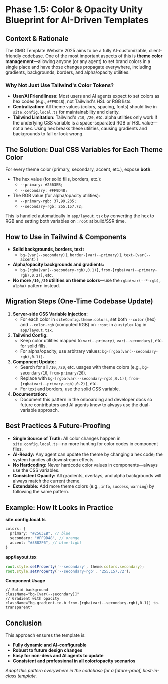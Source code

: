 # Phase 1.5: Color & Opacity Unity Blueprint for AI-Driven Templates

## Context & Rationale

The GMG Template Website 2025 aims to be a fully AI-customizable, client-friendly codebase. One of the most important aspects of this is **theme color management**—allowing anyone (or any agent) to set brand colors in a single place and have those changes propagate everywhere, including gradients, backgrounds, borders, and alpha/opacity utilities.

### Why Not Just Use Tailwind's Color Tokens?
- **User/AI Friendliness:** Most users and AI agents expect to set colors as hex codes (e.g., `#FF9D48`), not Tailwind's HSL or RGB lists.
- **Centralization:** All theme values (colors, spacing, fonts) should live in `site.config.local.ts` for maintainability and clarity.
- **Tailwind Limitation:** Tailwind's `/10`, `/20`, etc. alpha utilities only work if the underlying CSS variable is a space-separated RGB or HSL value—not a hex. Using hex breaks these utilities, causing gradients and backgrounds to fail or look wrong.

## The Solution: Dual CSS Variables for Each Theme Color

For every theme color (primary, secondary, accent, etc.), expose **both**:
- The hex value (for solid fills, borders, etc.):
  - `--primary: #2563EB;`
  - `--secondary: #FF9D48;`
- The RGB value (for alpha/opacity utilities):
  - `--primary-rgb: 37,99,235;`
  - `--secondary-rgb: 255,157,72;`

This is handled automatically in `app/layout.tsx` by converting the hex to RGB and setting both variables on `:root` at build/SSR time.

## How to Use in Tailwind & Components

- **Solid backgrounds, borders, text:**
  - `bg-[var(--secondary)]`, `border-[var(--primary)]`, `text-[var(--accent)]`
- **Alpha/opacity backgrounds and gradients:**
  - `bg-[rgba(var(--secondary-rgb),0.1)]`, `from-[rgba(var(--primary-rgb),0.2)]`, etc.
- **No more `/10`, `/20` utilities on theme colors**—use the `rgba(var(--*-rgb), alpha)` pattern instead.

## Migration Steps (One-Time Codebase Update)

1. **Server-side CSS Variable Injection:**
   - For each color in `siteConfig.theme.colors`, set both `--color` (hex) and `--color-rgb` (computed RGB) on `:root` in a `<style>` tag in `app/layout.tsx`.
2. **Tailwind Config:**
   - Keep color utilities mapped to `var(--primary)`, `var(--secondary)`, etc. for solid fills.
   - For alpha/opacity, use arbitrary values: `bg-[rgba(var(--secondary-rgb),0.1)]`.
3. **Component Update:**
   - Search for all `/10`, `/20`, etc. usages with theme colors (e.g., `bg-secondary/10`, `from-primary/20`).
   - Replace with `bg-[rgba(var(--secondary-rgb),0.1)]`, `from-[rgba(var(--primary-rgb),0.2)]`, etc.
   - For text and borders, use the solid CSS variable.
4. **Documentation:**
   - Document this pattern in the onboarding and developer docs so future contributors and AI agents know to always use the dual-variable approach.

## Best Practices & Future-Proofing

- **Single Source of Truth:** All color changes happen in `site.config.local.ts`—no more hunting for color codes in component files.
- **AI-Ready:** Any agent can update the theme by changing a hex code; the system handles all downstream effects.
- **No Hardcoding:** Never hardcode color values in components—always use the CSS variables.
- **Consistent Opacity:** All gradients, overlays, and alpha backgrounds will always match the current theme.
- **Extendable:** Add more theme colors (e.g., `info`, `success`, `warning`) by following the same pattern.

## Example: How It Looks in Practice

**site.config.local.ts**
```ts
colors: {
  primary: "#2563EB", // blue
  secondary: "#FF9D48", // orange
  accent: "#3B82F6", // blue-light
}
```

**app/layout.tsx**
```ts
root.style.setProperty('--secondary', theme.colors.secondary);
root.style.setProperty('--secondary-rgb', '255,157,72');
```

**Component Usage**
```tsx
// Solid background
className="bg-[var(--secondary)]"
// Gradient with opacity
className="bg-gradient-to-b from-[rgba(var(--secondary-rgb),0.1)] to-transparent"
```

## Conclusion

This approach ensures the template is:
- **Fully dynamic and AI-configurable**
- **Robust to future design changes**
- **Easy for non-devs and AI agents to update**
- **Consistent and professional in all color/opacity scenarios**

_Adopt this pattern everywhere in the codebase for a future-proof, best-in-class template._
